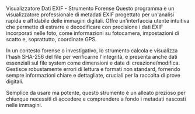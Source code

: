 Visualizzatore Dati EXIF - Strumento Forense
Questo programma è un visualizzatore professionale di metadati EXIF progettato per un'analisi rapida e affidabile delle immagini digitali. Offre un'interfaccia utente intuitiva che permette di estrarre e decodificare con precisione i dati EXIF incorporati nelle foto, come informazioni su fotocamera, impostazioni di scatto e, soprattutto, coordinate GPS.

In un contesto forense o investigativo, lo strumento calcola e visualizza l'hash SHA-256 del file per verificarne l'integrità, e presenta anche dati essenziali sul file system come dimensioni e date di creazione/modifica. Gestisce robustamente errori di lettura e formati non standard, fornendo sempre informazioni chiare e dettagliate, cruciali per la raccolta di prove digitali.

Semplice da usare ma potente, questo strumento è un alleato prezioso per chiunque necessiti di accedere e comprendere a fondo i metadati nascosti nelle immagini.

